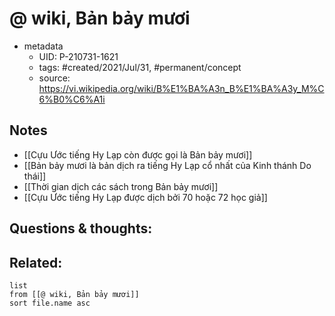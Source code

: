 # @ wiki, Bản bảy mươi

- metadata
	- UID: P-210731-1621
	- tags: #created/2021/Jul/31, #permanent/concept 
	- source: https://vi.wikipedia.org/wiki/B%E1%BA%A3n_B%E1%BA%A3y_M%C6%B0%C6%A1i

## Notes
- [[Cựu Ước tiếng Hy Lạp còn được gọi là Bản bảy mươi]]
- [[Bản bảy mươi là bản dịch ra tiếng Hy Lạp cổ nhất của Kinh thánh Do thái]] 
- [[Thời gian dịch các sách trong Bản bảy mươi]]
- [[Cựu Ước tiếng Hy Lạp được dịch bởi 70 hoặc 72 học giả]]

## Questions & thoughts:


## Related:
```dataview
list
from [[@ wiki, Bản bảy mươi]]
sort file.name asc
```